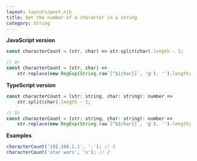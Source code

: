 ```yaml
---
layout: layouts/post.njk
title: Get the number of a character in a string
category: String
---
```


**JavaScript version**

```js
const characterCount = (str, char) => str.split(char).length - 1;

// Or
const characterCount = (str, char) =>
	str.replace(new RegExp(String.raw`[^${char}]`, 'g'), '').length;
```

**TypeScript version**

```js
const characterCount = (str: string, char: string): number =>
	str.split(char).length - 1;

// Or
const characterCount = (str: string, char: string): number =>
	str.replace(new RegExp(String.raw`[^${char}]`, 'g'), '').length;
```

**Examples**

```js
characterCount('192.168.1.1', '.'); // 3
characterCount('star wars', 's'); // 2
```

